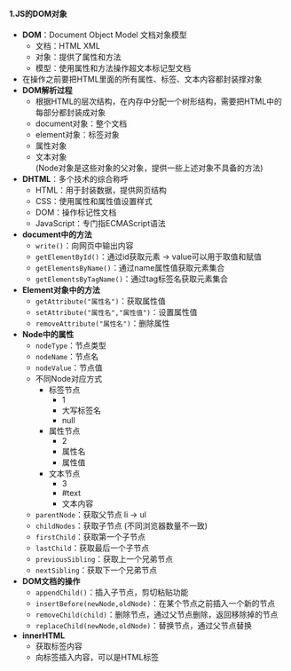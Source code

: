 #### 1.JS的DOM对象
* **DOM**：Document Object Model 文档对象模型
    - 文档：HTML XML
    - 对象：提供了属性和方法
    - 模型：使用属性和方法操作超文本标记型文档
* 在操作之前要把HTML里面的所有属性、标签、文本内容都封装撑对象
* **DOM解析过程**
    - 根据HTML的层次结构，在内存中分配一个树形结构，需要把HTML中的每部分都封装成对象
    - document对象：整个文档
    - element对象：标签对象
    - 属性对象
    - 文本对象
    <br>(Node对象是这些对象的父对象，提供一些上述对象不具备的方法)
* **DHTML**：多个技术的综合称呼
    - HTML：用于封装数据，提供网页结构
    - CSS：使用属性和属性值设置样式
    - DOM：操作标记性文档
    - JavaScript：专门指ECMAScript语法
* **document中的方法**
    - `write()`：向网页中输出内容
    - `getElementById()`：通过id获取元素 -> value可以用于取值和赋值
    - `getElementsByName()`：通过name属性值获取元素集合
    - `getElementsByTagName()`：通过tag标签名获取元素集合
* **Element对象中的方法**
    - `getAttribute("属性名")`：获取属性值
    - `setAttribute("属性名","属性值")`：设置属性值
    - `removeAttribute("属性名")`：删除属性 
* **Node中的属性**
    - `nodeType`：节点类型
    - `nodeName`：节点名
    - `nodeValue`：节点值
    - 不同Node对应方式
        * 标签节点
            - 1
            - 大写标签名
            - null
        * 属性节点
            - 2
            - 属性名
            - 属性值
        * 文本节点
            - 3
            - \#text
            - 文本内容
    - `parentNode`：获取父节点 li -> ul
    - `childNodes`：获取子节点 (不同浏览器数量不一致)
    - `firstChild`：获取第一个子节点
    - `lastChild`：获取最后一个子节点
    - `previousSibling`：获取上一个兄弟节点
    - `nextSibling`：获取下一个兄弟节点
* **DOM文档的操作**
    - `appendChild()`：插入子节点，剪切粘贴功能
    - `insertBefore(newNode,oldNode)`：在某个节点之前插入一个新的节点
    - `removeChild(child)`：删除节点，通过父节点删除，返回移除掉的节点
    - `replaceChild(newNode,oldNode)`：替换节点，通过父节点替换
* **innerHTML**
    - 获取标签内容
    - 向标签插入内容，可以是HTML标签